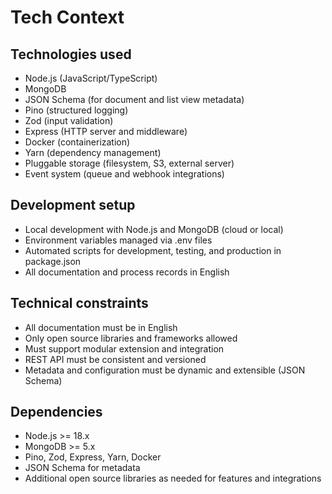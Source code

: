 # Tech Context

## Technologies used
- Node.js (JavaScript/TypeScript)
- MongoDB
- JSON Schema (for document and list view metadata)
- Pino (structured logging)
- Zod (input validation)
- Express (HTTP server and middleware)
- Docker (containerization)
- Yarn (dependency management)
- Pluggable storage (filesystem, S3, external server)
- Event system (queue and webhook integrations)

## Development setup
- Local development with Node.js and MongoDB (cloud or local)
- Environment variables managed via .env files
- Automated scripts for development, testing, and production in package.json
- All documentation and process records in English

## Technical constraints
- All documentation must be in English
- Only open source libraries and frameworks allowed
- Must support modular extension and integration
- REST API must be consistent and versioned
- Metadata and configuration must be dynamic and extensible (JSON Schema)

## Dependencies
- Node.js >= 18.x
- MongoDB >= 5.x
- Pino, Zod, Express, Yarn, Docker
- JSON Schema for metadata
- Additional open source libraries as needed for features and integrations 